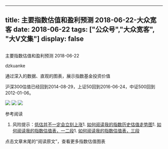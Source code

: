 
---
title:   主要指数估值和盈利预测 2018-06-22-大众宽客
date: 2018-06-22
tags: ["公众号","大众宽客", "大V文集"]
display: false
---


## 



主要指数估值和盈利预测 2018-06-22




dzkuanke




通过深入的数据、直观的图表，展示指数基金投资价值


沪深300估值已经回到2014-08-29，上证50回到2016-06-24，中证500回到2012-01-06。



<img class="" data-copyright="0" data-ratio="0.527001862197393" data-s="300,640" src="https://mmbiz.qpic.cn/mmbiz_png/PKw3FQPmhIhFedOia9Uf6E2Qr99pDkfR31jeicGGGGQpcC13dcUblt5HyvzkfFHjIdWNHic3lRqCJBWVmknIPc1Cw/640?wx_fmt=png" data-type="png" data-w="1074" style="">



<img class="" data-copyright="0" data-ratio="0.6" data-s="300,640" src="https://mmbiz.qpic.cn/mmbiz_png/PKw3FQPmhIhFedOia9Uf6E2Qr99pDkfR3xRGktv0R23gtP5VoAYjSNCial0Jv0Q0Vb6cqPUnY9aaksNJ43QeLbrg/640?wx_fmt=png" data-type="png" data-w="720" style="">



<img class="" data-copyright="0" data-ratio="0.6" data-s="300,640" src="https://mmbiz.qpic.cn/mmbiz_png/PKw3FQPmhIhFedOia9Uf6E2Qr99pDkfR3DgOYx8NYg14qp0OxlsWibib0COmoxohiaQicjhMZZbKcx1LqicPYmmytNDA/640?wx_fmt=png" data-type="png" data-w="720" style="">



参考阅读
1. 风险提示：[低估并不一定会立刻上涨](http://mp.weixin.qq.com/s?__biz=MzAwMTc1MDcwNw==&amp;mid=2648272785&amp;idx=1&amp;sn=9d714f0b5ff155d37941bac5e3bd5ae2&amp;chksm=82f92c4db58ea55bd7466b6630b06154a4732053fd8c5ef953f51d77bef4920c4620eb713c68&amp;scene=21#wechat_redirect)1. [如何阅读我的指数历史估值走势图](http://mp.weixin.qq.com/s?__biz=MzAwMTc1MDcwNw==&amp;mid=2648272715&amp;idx=1&amp;sn=d24a7d159b4759e7d1b0a4ab0aaa9c46&amp;chksm=82f92c97b58ea5811a332f94fe1737016e3746b24be59485368eafaf094ef53f828688cb62ae&amp;scene=21#wechat_redirect)1. [如何阅读我的指数估值表，一二段](http://mp.weixin.qq.com/s?__biz=MzAwMTc1MDcwNw==&amp;mid=2648272034&amp;idx=1&amp;sn=12b1858af175753f5ccebc0bc6c4cb4f&amp;chksm=82f92f7eb58ea668f844f51102599d20bb8730f438010159de83e85a4a34df3d44d568a9feb2&amp;scene=21#wechat_redirect)1. [如何阅读我的指数估值表，三段](http://mp.weixin.qq.com/s?__biz=MzAwMTc1MDcwNw==&amp;mid=2648272039&amp;idx=1&amp;sn=09c59d023c3ce227046966f260777cd5&amp;chksm=82f92f7bb58ea66dab5c428c2205bd4dda180360b643b28a357ab3e73a38d19303124242ad4d&amp;scene=21#wechat_redirect)




点击文章末尾的“阅读原文”，查看更多指数估值图表








